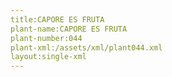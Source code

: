 ```yaml
---
title:CAPORE ES FRUTA
plant-name:CAPORE ES FRUTA
plant-number:044
plant-xml:/assets/xml/plant044.xml
layout:single-xml
---
```


